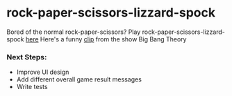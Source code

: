 # rock-paper-scissors-lizzard-spock
Bored of the normal rock-paper-scissors? Play rock-paper-scissors-lizzard-spock [here]()
Here's a funny [clip](https://www.youtube.com/watch?v=x5Q6-wMx-K8&t=4s) from the show Big Bang Theory 

### Next Steps:
- Improve UI design
- Add different overall game result messages
- Write tests